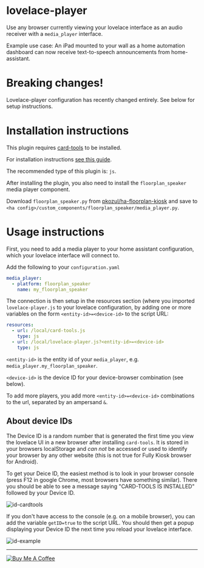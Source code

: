 lovelace-player
===============

Use any browser currently viewing your lovelace interface as an audio receiver with a `media_player` interface.

Example use case: An iPad mounted to your wall as a home automation dashboard can now receive text-to-speech announcements from home-assistant.

# Breaking changes!
Lovelace-player configuration has recently changed entirely.
See below for setup instructions.

# Installation instructions

This plugin requires [card-tools](https://github.com/thomasloven/lovelace-card-tools) to be installed.

For installation instructions [see this guide](https://github.com/thomasloven/hass-config/wiki/Lovelace-Plugins).

The recommended type of this plugin is: `js`.

After installing the plugin, you also need to install the `floorplan_speaker` media player component.

Download `floorplan_speaker.py` from [pkozul/ha-floorplan-kiosk](https://github.com/pkozul/ha-floorplan-kiosk) and save to `<ha config>/custom_components/floorplan_speaker/media_player.py`.

# Usage instructions

First, you need to add a media player to your home assistant configuration, which your lovelace interface will connect to.

Add the following to your `configuration.yaml`

```yaml
media_player:
  - platform: floorplan_speaker
    name: my_floorplan_speaker
```

The connection is then setup in the resources section (where you imported `lovelace-player.js` to your lovelace configuration, by adding one or more variables on the form `<entity-id>=<device-id>` to the script URL:

```yaml
resources:
  - url: /local/card-tools.js
    type: js
  - url: /local/lovelace-player.js?<entity-id>=<device-id>
    type: js
```

`<entity-id>` is the entity id of your `media_player`, e.g. `media_player.my_floorplan_speaker`.

`<device-id>` is the device ID for your device-browser combination (see below).

To add more players, you add more `<entity-id>=<device-id>` combinations to the url, separated by an ampersand `&`.


## About device IDs

The Device ID is a random number that is generated the first time you view the lovelace UI in a new browser after installing `card-tools`. It is stored in your browsers localStorage and *can not* be accessed or used to identify your browser by any other website (this is not true for Fully Kiosk browser for Android).

To get your Deice ID, the easiest method is to look in your browser console (press F12 in google Chrome, most browsers have something similar). There you should be able to see a message saying "CARD-TOOLS IS INSTALLED" followed by your Device ID.

![id-cardtools](https://user-images.githubusercontent.com/1299821/55386101-08bdef80-552f-11e9-9916-30edbe760b0e.jpg)


If you don't have access to the console (e.g. on a mobile browser), you can add the variable `getID=true` to the script URL. You should then get a popup displaying your Device ID the next time you reload your lovelace interface.

![id-example](https://user-images.githubusercontent.com/1299821/55386117-14111b00-552f-11e9-94bc-b019841e373e.jpg)


---
<a href="https://www.buymeacoffee.com/uqD6KHCdJ" target="_blank"><img src="https://www.buymeacoffee.com/assets/img/custom_images/white_img.png" alt="Buy Me A Coffee" style="height: auto !important;width: auto !important;" ></a>
